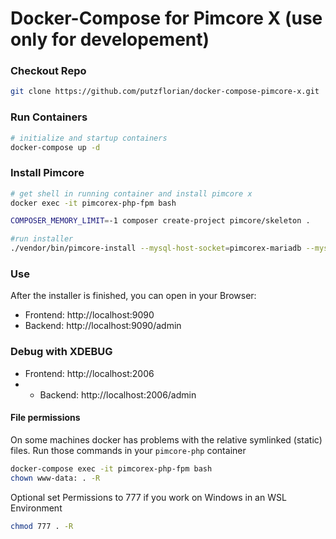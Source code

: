 # Docker-Compose for Pimcore X (use only for developement)

### Checkout Repo
```bash
git clone https://github.com/putzflorian/docker-compose-pimcore-x.git
 ```
### Run Containers
```bash
# initialize and startup containers
docker-compose up -d
```
### Install Pimcore 
```bash
# get shell in running container and install pimcore x
docker exec -it pimcorex-php-fpm bash

COMPOSER_MEMORY_LIMIT=-1 composer create-project pimcore/skeleton .

#run installer
./vendor/bin/pimcore-install --mysql-host-socket=pimcorex-mariadb --mysql-username=pimcore --mysql-password=pimcore --mysql-database=pimcore 
 ```

### Use
After the installer is finished, you can open in your Browser:
* Frontend: http://localhost:9090
* Backend: http://localhost:9090/admin

### Debug with XDEBUG
* Frontend: http://localhost:2006
* * Backend: http://localhost:2006/admin

#### File permissions 
On some machines docker has problems with the relative symlinked (static) files. Run those commands in your `pimcore-php` container 

```bash 
docker-compose exec -it pimcorex-php-fpm bash
chown www-data: . -R 
```

Optional set Permissions to 777 if you work on Windows in an WSL Environment
```bash
chmod 777 . -R 
```